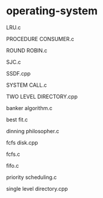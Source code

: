 # operating-system

LRU.c

PROCEDURE CONSUMER.c

ROUND ROBIN.c

SJC.c

SSDF.cpp

SYSTEM CALL.c

TWO LEVEL DIRECTORY.cpp

banker algorithm.c

best fit.c

dinning philosopher.c

fcfs disk.cpp

fcfs.c

fifo.c

priority scheduling.c

single level directory.cpp
